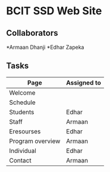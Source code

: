 # BCIT SSD Web Site

## Collaborators
*Armaan Dhanji
*Edhar Zapeka

## Tasks

Page  | Assigned to
------------- | -------------
Welcome  | 
Schedule  | 
Students  | Edhar
Staff  | Armaan
Eresourses  | Edhar
Program overview  | Armaan
Individual  | Edhar
Contact  | Armaan
